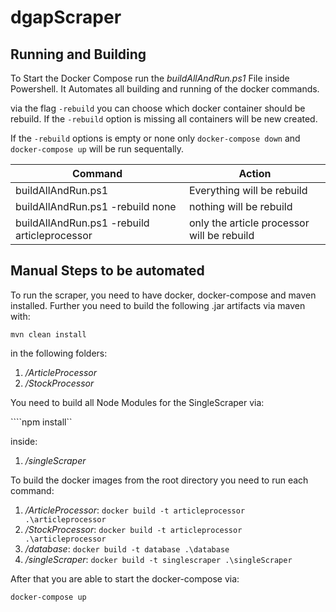 # dgapScraper
## Running and Building
To Start the Docker Compose run the _buildAllAndRun.ps1_ File inside Powershell.
It Automates all building and running of the docker commands.

via the flag ```-rebuild``` you can choose which docker container should be rebuild.
If the ```-rebuild``` option is missing all containers will be new created.

If the ```-rebuild``` options is empty or none only ```docker-compose down``` and ```docker-compose up``` will be run sequentally.

| Command                                       | Action                                        |
|-----------------------------------------------|-----------------------------------------------|
| buildAllAndRun.ps1                            | Everything will be rebuild                    |
| buildAllAndRun.ps1 -rebuild none              | nothing will be rebuild                       |
| buildAllAndRun.ps1 -rebuild articleprocessor  | only the article processor will be rebuild    |

## Manual Steps to be automated
To run the scraper, you need to have docker, docker-compose and maven installed.
Further you need to build the following .jar artifacts via maven with:

```mvn clean install```

in the following folders:

1. _/ArticleProcessor_
2. _/StockProcessor_

You need to build all Node Modules for the SingleScraper via:

````npm install``

inside:

1. _/singleScraper_


To build the docker images from the root directory you need to run each command:

1. _/ArticleProcessor_: ```docker build -t articleprocessor .\articleprocessor```
2. _/StockProcessor_: ```docker build -t articleprocessor .\articleprocessor```
3. _/database_: ```docker build -t database .\database```
3. _/singleScraper_: ```docker build -t singlescraper .\singleScraper```

After that you are able to start the docker-compose via:

```docker-compose up```
